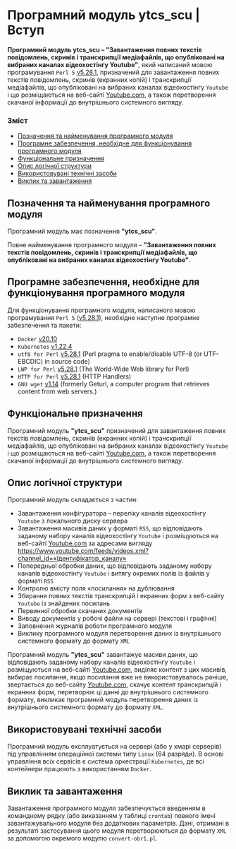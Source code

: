 # Програмний модуль ytcs_scu | Вступ

**Програмний модуль ytcs_scu – "Завантаження повних текстів повідомлень, скринів і транскрипції медіафайлів, що опубліковані на вибраних каналах відеохостінгу Youtube"**, який написаний мовою програмування `Perl 5` [v5.28.1](https://perldoc.perl.org/5.28.1/perl5281delta), призначений для завантаження повних текстів повідомлень, скринів (екранних копій) і транскрипції медіафайлів, що опубліковані на вибраних каналах відеохостінгу `Youtube` i що розміщаються на веб-сайті [Youtube.com](https://www.youtube.com/), а також перетворення скачаної інформації до внутрішнього системного вигляду. 

### Зміст
- [Позначення та найменування програмного модуля](#name)
- [Програмне забезпечення, необхідне для функціонування програмного модуля](#software)
- [Функціональне призначення](#function)
- [Опис логічної структури](#structure)
- [Використовувані технічні засоби](#hardware)
- [Виклик та завантаження](#run)

<a name="name"></a>
<h2>Позначення та найменування програмного модуля</h2>

Програмний модуль має позначення **"ytcs_scu"**.

Повне найменування програмного модуля – **"Завантаження повних текстів повідомлень, скринів і транскрипції медіафайлів, що опубліковані на вибраних каналах відеохостінгу Youtube"**.

<a name="software"></a>
<h2>Програмне забезпечення, необхідне для функціонування програмного модуля</h2>

Для функціонування програмного модуля, написаного мовою програмування `Perl 5` ([v5.28.1](https://perldoc.perl.org/5.28.1/perl5281delta)), необхідне наступне програмне забезпечення та пакети:

- `Docker` [v20.10](https://docs.docker.com/engine/release-notes/#version-2010)
- `Kubernetes` [v1.22.4](https://github.com/kubernetes/kubernetes/releases/tag/v1.22.4)
- `utf8 for Perl` [v5.28.1](https://perldoc.perl.org/5.28.1/utf8) (Perl pragma to enable/disable UTF-8 (or UTF-EBCDIC) in source code)
- 	`LWP for Perl` [v5.28.1](https://perldoc.perl.org/5.28.1/perl5281delta) (The World-Wide Web library for Perl)
-	`HTTP for Perl` [v5.28.1](https://perldoc.perl.org/5.28.1/perl5281delta) (HTTP Handlers)
-	`GNU wget` [v1.14](https://www.gnu.org/software/wget/) (formerly Geturl, a computer program that retrieves content from web servers.)

<a name="function"></a>
<h2>Функціональне призначення</h2>

Програмний модуль **"ytcs_scu"** призначений для завантаження повних текстів повідомлень, скринів (екранних копій) і транскрипції медіафайлів, що опубліковані на вибраних каналах відеохостінгу `Youtube` i що розміщаються на веб-сайті [Youtube.com](https://www.youtube.com/), а також перетворення скачаної інформації до внутрішнього системного вигляду. 

<a name="structure"></a>
<h2>Опис логічної структури</h2>

Програмний модуль складається з частин:
-	Завантаження конфігуратора – переліку каналів відеохостінгу `Youtube` з локального диску сервера
-	Завантаження масивів даних у форматі `RSS`, що відповідають заданому набору каналів відеохостінгу `Youtube` і розміщуються на веб-сайті [Youtube.com](https://www.youtube.com/) за адресами вигляду https://www.youtube.com/feeds/videos.xml?channel_id=«Ідентифікатор_каналу»
-	Попередньої обробки даних, що відповідають заданому набору каналів відеохостінгу `Youtube` і витягу окремих полів із файлів у форматі `RSS`
-	Контролю вмісту поля «посилання» на дублювання
-	Збирання повних текстів транскрипцій і екранних форм з веб-сайту `Youtube` із знайдених посилань
-	Первинної обробки скачаних документів
-	Виводу документів у робочі файли на сервері (текстові і графічні)
-	Заповнення журналів роботи програмного модуля
-	Виклику програмного модуля перетворення даних із внутрішнього системного формату до формату `XML`

Програмний модуль **"ytcs_scu"** завантажує масиви даних, що відповідають заданому набору каналів відеохостінгу `Youtube` і розміщуються на веб-сайті [Youtube.com](https://www.youtube.com/),  виділяє контент з цих  масивів, вибирає посилання, якщо посилання вже не використовувалось раніше, звертається до веб-сайту [Youtube.com](https://www.youtube.com/), скачує контент транскрипцій і екранних форм, перетворює ці данні до внутрішнього системного формату, викликає програмний модуль перетворення даних із внутрішнього системного формату до формату `XML`.

<a name="hardware"></a>
<h2>Використовувані технічні засоби</h2>

Програмний модуль експлуатується на сервері (або у хмарі серверів) під управлінням операційної системи типу `Linux` (64 разряди). В основі управління всіх сервісів є система оркестрації `Kubernetes`, де всі контейнери працюють з використанням `Docker`.

<a name="run"></a>
<h2>Виклик та завантаження</h2>

Завантаження програмного модуля забезпечується введенням в командному рядку (або виказанням у таблиці `crontab`)  повного імені завантажувального модуля без додаткових параметрів. Дані, отримані в результаті застосування цього модуля перетворюються до формату `XML` за допомогою окремого модулю `convert-obr1.pl`.
